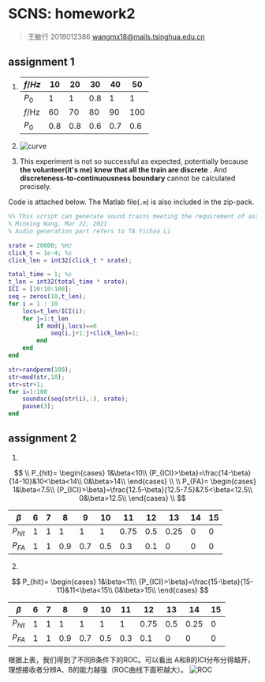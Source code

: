 # SCNS: homework2

> 王敏行 2018012386 wangmx18@mails.tsinghua.edu.cn

## assignment 1



1. | $f/Hz$ | 10   | 20   | 30   | 40   | 50   |
   | ------ | ---- | ---- | ---- | ---- | ---- |
   | $P_0$  | 1    | 1    | 0.8  | 1    | 1    |
   | $f$/Hz | 60   | 70   | 80   | 90   | 100  |
   | $P_0$  | 0.8  | 0.8  | 0.6  | 0.7  | 0.6  |
   
2. ![curve](D:\本科\系统与计算神经\hw2\SCNS2021_HW2\curve.png)

3. This experiment is not so successful as expected, potentially because **the volunteer(it's me) knew that all the train are discrete** . And **discreteness-to-continuousness boundary** cannot be calculated precisely.



Code is attached below. The Matlab file(`.m`) is also included in the zip-pack.

```matlab
%% This script can generate sound trains meeting the requirement of assignment 2 in course-SCNS.
% Minxing Wang, Mar 22, 2021
% Audio generation part refers to TA Yichao Li

srate = 20000; %Hz
click_t = 1e-4; %s
click_len = int32(click_t * srate);

total_time = 1; %s
t_len = int32(total_time * srate);
ICI = [10:10:100];
seq = zeros(10,t_len);
for i = 1 : 10
    locs=t_len/ICI(i);
    for j=1:t_len
        if mod(j,locs)==0
            seq(i,j+1:j+click_len)=1;
        end
    end
end

str=randperm(100);
str=mod(str,10);
str=str+1;
for i=1:100
    soundsc(seq(str(i),:), srate);
    pause(3);
end
```



## assignment 2

1. 
$$
\\
P_{hit}=
\begin{cases}
1&\beta<10\\
{P_{ICI}>\beta}=\frac{14-\beta}{14-10}&10<\beta<14\\
0&\beta>14\\
\end{cases}
\\
\\
P_{FA}=
\begin{cases}
1&\beta<7.5\\
{P_{ICI}>\beta}=\frac{12.5-\beta}{12.5-7.5}&7.5<\beta<12.5\\
0&\beta>12.5\\
\end{cases}
\\
$$

| $\beta$   | 6    | 7    | 8    | 9    | 10   | 11   | 12   | 13   | 14   | 15   |
| --------- | ---- | ---- | ---- | ---- | ---- | ---- | ---- | ---- | ---- | ---- |
| $P_{hit}$ | 1    | 1    | 1    | 1    | 1    | 0.75 | 0.5  | 0.25 | 0    | 0    |
| $P_{FA}$  | 1    | 1    | 0.9  | 0.7  | 0.5  | 0.3  | 0.1  | 0    | 0    | 0    |

2. 
$$
P_{hit}=
\begin{cases}
1&\beta<11\\
{P_{ICI}>\beta}=\frac{15-\beta}{15-11}&11<\beta<15\\
0&\beta>15\\
\end{cases}
$$

| $\beta$   | 6    | 7    | 8    | 9    | 10   | 11   | 12   | 13   | 14   | 15   |
| --------- | ---- | ---- | ---- | ---- | ---- | ---- | ---- | ---- | ---- | ---- |
| $P_{hit}$ | 1    | 1    | 1    | 1    | 1    | 1    | 0.75 | 0.5  | 0.25 | 0    |
| $P_{FA}$  | 1    | 1    | 0.9  | 0.7  | 0.5  | 0.3  | 0.1  | 0    | 0    | 0    |

根据上表，我们得到了不同B条件下的ROC。可以看出 A和B的ICI分布分得越开，理想接收者分辨A、B的能力越强（ROC曲线下面积越大）。
![ROC](D:\本科\系统与计算神经\hw2\SCNS2021_HW2\ROC.png)